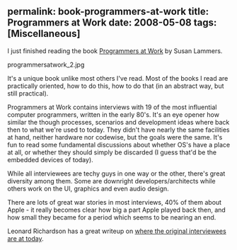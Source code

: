 permalink: book-programmers-at-work
title: Programmers at Work
date: 2008-05-08
tags: [Miscellaneous]
---
I just finished reading the book [Programmers at Work](http://www.amazon.com/Programmers-Work-Interviews-Computer-Industry/dp/1556152116) by Susan Lammers.

<!-- more -->

programmersatwork_2.jpg

It's a unique book unlike most others I've read. Most of the books I read are practically oriented, how to do this, how to do that (in an abstract way, but still practical).

Programmers at Work contains interviews with 19 of the most influential computer programmers, written in the early 80's. It's an eye opener how similar the though processes, scenarios and development ideas where back then to what we're used to today. They didn't have nearly the same facilities at hand, neither hardware nor codewise, but the goals were the same. It's fun to read some fundamental discussions about whether OS's have a place at all, or whether they should simply be discarded (I guess that'd be the embedded devices of today).

While all interviewees are techy guys in one way or the other, there's great diversity among them. Some are downright developers/architects while others work on the UI, graphics and even audio design.

There are lots of great war stories in most interviews, 40% of them about Apple - it really becomes clear how big a part Apple played back then, and how small they became for a period which seems to be nearing an end.

Leonard Richardson has a great writeup on [where the original interviewees are at today](http://www.crummy.com/2008/02/17/0).
